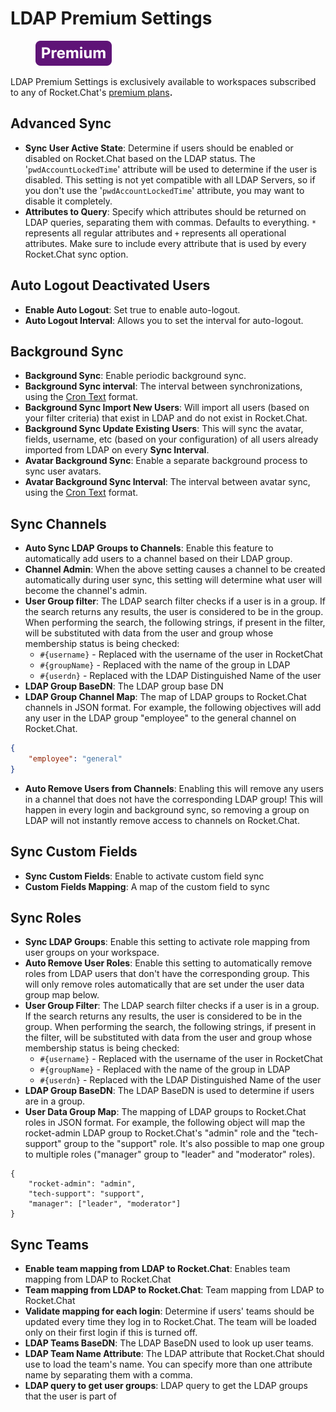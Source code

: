 # LDAP Premium Settings

<figure><img src="../../../../.gitbook/assets/Premium.svg" alt=""><figcaption></figcaption></figure>

LDAP Premium Settings is exclusively available to workspaces subscribed to any of Rocket.Chat's [premium plans](../../../../readme/our-plans.md)**.**

## Advanced Sync

* **Sync User Active State**: Determine if users should be enabled or disabled on Rocket.Chat based on the LDAP status. The '`pwdAccountLockedTime`' attribute will be used to determine if the user is disabled. This setting is not yet compatible with all LDAP Servers, so if you don't use the '`pwdAccountLockedTime`' attribute, you may want to disable it completely.
* **Attributes to Query**: Specify which attributes should be returned on LDAP queries, separating them with commas. Defaults to everything. `*` represents all regular attributes and `+` represents all operational attributes. Make sure to include every attribute that is used by every Rocket.Chat sync option.

## Auto Logout Deactivated Users

* **Enable Auto Logout**: Set true to enable auto-logout.
* **Auto Logout Interval**: Allows you to set the interval for auto-logout.

## Background Sync <a href="#z21x5q1bor" id="z21x5q1bor"></a>

* **Background Sync**: Enable periodic background sync.
* **Background Sync interval**: The interval between synchronizations, using the [Cron Text](https://bunkat.github.io/later/parsers.html#text) format.
* **Background Sync Import New Users**: Will import all users (based on your filter criteria) that exist in LDAP and do not exist in Rocket.Chat.
* **Background Sync Update Existing Users**: This will sync the avatar, fields, username, etc (based on your configuration) of all users already imported from LDAP on every **Sync Interval**.
* **Avatar Background Sync**: Enable a separate background process to sync user avatars.
* **Avatar Background Sync Interval**: The interval between avatar sync, using the [Cron Text](https://bunkat.github.io/later/parsers.html#text) format.

## Sync Channels

* **Auto Sync LDAP Groups to Channels**: Enable this feature to automatically add users to a channel based on their LDAP group.
* **Channel Admin**: When the above setting causes a channel to be created automatically during user sync, this setting will determine what user will become the channel's admin.
* **User Group filter**: The LDAP search filter checks if a user is in a group. If the search returns any results, the user is considered to be in the group. When performing the search, the following strings, if present in the filter, will be substituted with data from the user and group whose membership status is being checked:
  * `#{username}` - Replaced with the username of the user in RocketChat
  * `#{groupName}` - Replaced with the name of the group in LDAP
  * `#{userdn}` - Replaced with the LDAP Distinguished Name of the user
* **LDAP Group BaseDN**: The LDAP group base DN
* **LDAP Group Channel Map**: The map of LDAP groups to Rocket.Chat channels in JSON format. For example, the following objectives will add any user in the LDAP group "employee" to the general channel on Rocket.Chat.

```json
{
	"employee": "general"
}
```

* **Auto Remove Users from Channels**: Enabling this will remove any users in a channel that does not have the corresponding LDAP group! This will happen in every login and background sync, so removing a group on LDAP will not instantly remove access to channels on Rocket.Chat.

## Sync Custom Fields <a href="#46mhpg4k6kv" id="46mhpg4k6kv"></a>

* **Sync Custom Fields**: Enable to activate custom field sync
* **Custom Fields Mapping**: A map of the custom field to sync

## Sync Roles <a href="#y262hx6p5o9" id="y262hx6p5o9"></a>

* **Sync LDAP Groups**: Enable this setting to activate role mapping from user groups on your workspace.
* **Auto Remove User Roles**: Enable this setting to automatically remove roles from LDAP users that don't have the corresponding group. This will only remove roles automatically that are set under the user data group map below.
* **User Group Filter**: The LDAP search filter checks if a user is in a group. If the search returns any results, the user is considered to be in the group. When performing the search, the following strings, if present in the filter, will be substituted with data from the user and group whose membership status is being checked:
  * `#{username}` - Replaced with the username of the user in RocketChat
  * `#{groupName}` - Replaced with the name of the group in LDAP
  * `#{userdn}` - Replaced with the LDAP Distinguished Name of the user
* **LDAP Group BaseDN**: The LDAP BaseDN is used to determine if users are in a group.
* **User Data Group Map**: The mapping of LDAP groups to Rocket.Chat roles in JSON format. For example, the following object will map the rocket-admin LDAP group to Rocket.Chat's "admin" role and the "tech-support" group to the "support" role. It's also possible to map one group to multiple roles ("manager" group to "leader" and "moderator" roles).

```
{
	"rocket-admin": "admin",
	"tech-support": "support",
	"manager": ["leader", "moderator"]
}
```

## Sync Teams <a href="#h8eyqbx7wnb" id="h8eyqbx7wnb"></a>

* **Enable team mapping from LDAP to Rocket.Chat**: Enables team mapping from LDAP to Rocket.Chat
* **Team mapping from LDAP to Rocket.Chat**: Team mapping from LDAP to Rocket.Chat
* **Validate mapping for each login**: Determine if users' teams should be updated every time they log in to Rocket.Chat. The team will be loaded only on their first login if this is turned off.
* **LDAP Teams BaseDN**: The LDAP BaseDN used to look up user teams.
* **LDAP Team Name Attribute**: The LDAP attribute that Rocket.Chat should use to load the team's name. You can specify more than one attribute name by separating them with a comma.
* **LDAP query to get user groups**: LDAP query to get the LDAP groups that the user is part of
